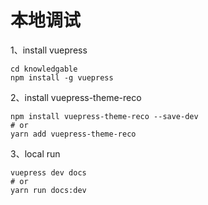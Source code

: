# 本地调试
1、install vuepress
```shell
cd knowledgable
npm install -g vuepress

```
2、install vuepress-theme-reco
```shell
npm install vuepress-theme-reco --save-dev
# or
yarn add vuepress-theme-reco
```
3、local run
```shell
vuepress dev docs
# or 
yarn run docs:dev
```